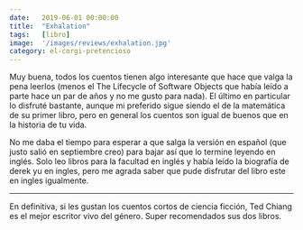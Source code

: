 ```yaml
---
date:   2019-06-01 00:00:00
title:  "Exhalation"
tags:   [libro]
image:  '/images/reviews/exhalation.jpg'
category: el-corgi-pretencioso
---
```

Muy buena, todos los cuentos tienen algo interesante que hace que valga la pena leerlos (menos el The Lifecycle of Software Objects que había leído a parte hace un par de años y no me gusto para nada). El último en particular lo disfruté bastante, aunque mi preferido sigue siendo el de la matemática de su primer libro, pero en general los cuentos son igual de buenos que en la historia de tu vida.

No me daba el tiempo para esperar a que salga la versión en español (que justo salió en septiembre creo) para bajar así que lo termine leyendo en inglés. Solo leo libros para la facultad en inglés y había leído la biografía de derek yu en ingles, pero me agrada saber que pude disfrutar del libro este en ingles igualmente.

<hr>

En definitiva, si les gustan los cuentos cortos de ciencia ficción, Ted Chiang es el mejor escritor vivo del género. Super recomendados sus dos libros.
